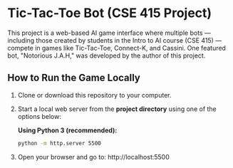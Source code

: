 # Tic-Tac-Toe Bot (CSE 415 Project)

This project is a web-based AI game interface where multiple bots — including those created by students in the Intro to AI course (CSE 415) — compete in games like Tic-Tac-Toe, Connect-K, and Cassini. One featured bot, "Notorious J.A.H," was developed by the author of this project.

## How to Run the Game Locally

1. Clone or download this repository to your computer.

2. Start a local web server from the **project directory** using one of the options below:

    **Using Python 3 (recommended):**
    ```bash
    python -m http.server 5500
    ```
3. Open your browser and go to: http://localhost:5500
    



